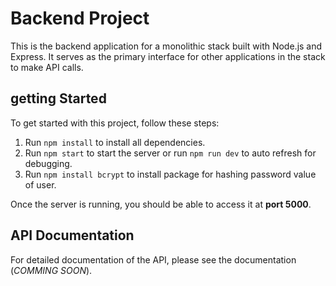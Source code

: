 # Backend Project
This is the backend application for a monolithic stack built with Node.js and Express. It serves as the primary interface for other applications in the stack to make API calls.

## getting Started
To get started with this project, follow these steps:

1. Run `npm install` to install all dependencies.
2. Run `npm start` to start the server or run `npm run dev` to auto refresh for debugging.
3. Run `npm install bcrypt` to install package for hashing password value of user.

Once the server is running, you should be able to access it at __port 5000__.

## API Documentation
For detailed documentation of the API, please see the documentation (*COMMING SOON*).
